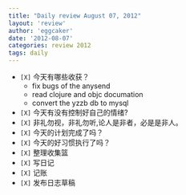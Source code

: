 ```yaml
---
title: "Daily review August 07, 2012" 
layout: 'review'
author: 'eggcaker'
date: '2012-08-07'
categories: review 2012
tags: daily
---
```



  * `[X]` 今天有哪些收获？ 
    * fix bugs of the anysend 
    * read clojure and objc documation 
    * convert the yzzb db to mysql 
  * `[X]` 今天有没有控制好自己的情绪? 
  * `[X]` 非礼勿视，非礼勿听,论人是非者，必是是非人。 
  * `[X]` 今天的计划完成了吗？ 
  * `[X]` 今天的好习惯执行了吗？ 
  * `[X]` 整理收集篮 
  * `[X]` 写日记 
  * `[X]` 记账 
  * `[X]` 发布日志草稿 

